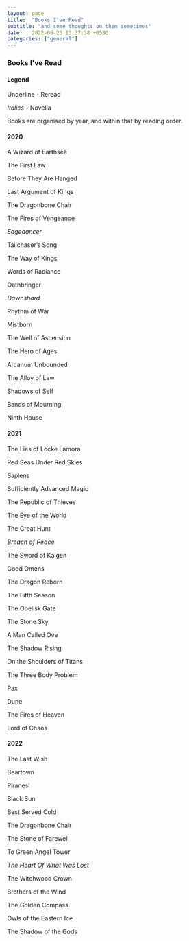 ```yaml
---
layout: page
title:  "Books I've Read"
subtitle: "and some thoughts on them sometimes"
date:   2022-06-23 13:37:38 +0530
categories: ["general"]
---
```

### Books I've Read

#### Legend

Underline - Reread

*Italics* - Novella 

Books are organised by year, and within that by reading order.

#### 2020

A Wizard of Earthsea 

The First Law

Before They Are Hanged 

Last Argument of Kings 

The Dragonbone Chair 

The Fires of Vengeance 

*Edgedancer* 

Tailchaser’s Song

The Way of Kings 

Words of Radiance 

Oathbringer

*Dawnshard* 

Rhythm of War

Mistborn 

The Well of Ascension 

The Hero of Ages 

Arcanum Unbounded 

The Alloy of Law

Shadows of Self

Bands of Mourning

Ninth House  

#### 2021

The Lies of Locke Lamora 

Red Seas Under Red Skies

Sapiens 

Sufficiently Advanced Magic 

The Republic of Thieves 

The Eye of the World 

The Great Hunt

*Breach of Peace*

The Sword of Kaigen

Good Omens

The Dragon Reborn

The Fifth Season

The Obelisk Gate

The Stone Sky

A Man Called Ove

The Shadow Rising 

On the Shoulders of Titans

The Three Body Problem

Pax

Dune

The Fires of Heaven

Lord of Chaos

#### 2022

The Last Wish

Beartown

Piranesi 

Black Sun

Best Served Cold

The Dragonbone Chair

The Stone of Farewell

To Green Angel Tower

*The Heart Of What Was Lost*

The Witchwood Crown 

Brothers of the Wind

The Golden Compass

Owls of the Eastern Ice

The Shadow of the Gods